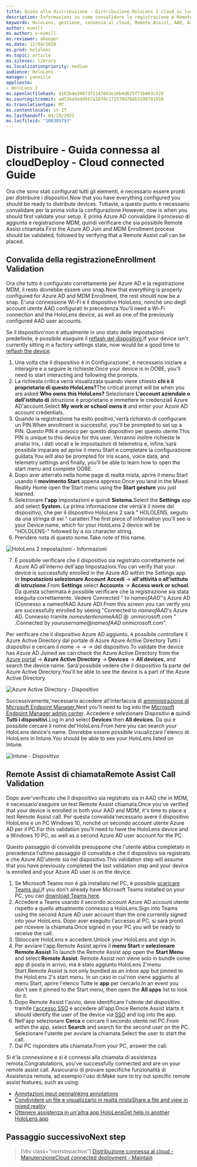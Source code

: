 ```yaml
---
title: Guida alla distribuzione - Distribuzione HoloLens 2 cloud su larga scala con Remote Assist - Distribuire
description: Informazioni su come convalidare la registrazione e Remote Assist per i dispositivi HoloLens tramite una rete connessa al cloud.
keywords: HoloLens, gestione, connessa al cloud, Remote Assist, AAD, Azure AD, MDM, gestione dei dispositivi mobili
author: evmill
ms.author: v-evmill
ms.reviewer: aboeger
ms.date: 12/04/2020
ms.prod: hololens
ms.topic: article
ms.sitesec: library
ms.localizationpriority: medium
audience: HoloLens
manager: yannisle
appliesto:
- HoloLens 2
ms.openlocfilehash: 4183bde30673f5147683e16b4d625f73b063c529
ms.sourcegitcommit: ad53ba5edd567a18f0c172578d78db3190701650
ms.translationtype: MT
ms.contentlocale: it-IT
ms.lasthandoff: 04/19/2021
ms.locfileid: "108309793"
---
```

# <a name="deploy---cloud-connected-guide"></a><span data-ttu-id="16f2a-104">Distribuire - Guida connessa al cloud</span><span class="sxs-lookup"><span data-stu-id="16f2a-104">Deploy - Cloud connected Guide</span></span>

<span data-ttu-id="16f2a-105">Ora che sono stati configurati tutti gli elementi, è necessario essere pronti per distribuire i dispositivi.</span><span class="sxs-lookup"><span data-stu-id="16f2a-105">Now that you have everything configured you should be ready to distribute devices.</span></span> <span data-ttu-id="16f2a-106">Tuttavia, a questo punto è necessario convalidare per la prima volta la configurazione.</span><span class="sxs-lookup"><span data-stu-id="16f2a-106">However, now is when you should first validate your setup.</span></span> <span data-ttu-id="16f2a-107">È prima Azure AD convalidare il processo di aggiunta e registrazione MDM, quindi verificare che sia possibile Remote Assist chiamata.</span><span class="sxs-lookup"><span data-stu-id="16f2a-107">First the Azure AD Join and MDM Enrollment process should be validated, followed by verifying that a Remote Assist call can be placed.</span></span>

## <a name="enrollment-validation"></a><span data-ttu-id="16f2a-108">Convalida della registrazione</span><span class="sxs-lookup"><span data-stu-id="16f2a-108">Enrollment Validation</span></span>

<span data-ttu-id="16f2a-109">Ora che tutto è configurato correttamente per Azure AD e la registrazione MDM, il resto dovrebbe essere uno snap.</span><span class="sxs-lookup"><span data-stu-id="16f2a-109">Now that everything is properly configured for Azure AD and MDM Enrollment, the rest should now be a snap.</span></span> <span data-ttu-id="16f2a-110">È&#39;una connessione Wi-Fi e il dispositivo HoloLens, nonché uno degli account utente AAD configurati in precedenza.</span><span class="sxs-lookup"><span data-stu-id="16f2a-110">You&#39;ll need a Wi-Fi connection and the HoloLens device, as well as one of the previously configured AAD user accounts.</span></span>

<span data-ttu-id="16f2a-111">Se il dispositivo&#39;non è attualmente in uno stato delle impostazioni predefinite, è possibile eseguire il [reflash del dispositivo.](https://docs.microsoft.com/hololens/hololens-recovery#clean-reflash-the-device)</span><span class="sxs-lookup"><span data-stu-id="16f2a-111">If your device isn&#39;t currently sitting in a factory settings state, now would be a good time to [reflash the device](https://docs.microsoft.com/hololens/hololens-recovery#clean-reflash-the-device).</span></span>

1. <span data-ttu-id="16f2a-112">Una volta che il dispositivo è in Configurazione&#39;, è necessario iniziare a interagire e a seguire le richieste.</span><span class="sxs-lookup"><span data-stu-id="16f2a-112">Once your device is in OOBE, you&#39;ll need to start interacting and following the prompts.</span></span> 
1. <span data-ttu-id="16f2a-113">La richiesta critica verrà visualizzata quando viene chiesto **chi è il proprietario di questo HoloLens?**</span><span class="sxs-lookup"><span data-stu-id="16f2a-113">The critical prompt will be when you are asked **Who owns this HoloLens?**</span></span> <span data-ttu-id="16f2a-114">Selezionare **L'account aziendale o dell'istituto di** istruzione è proprietario e immettere le credenziali Azure AD'account.</span><span class="sxs-lookup"><span data-stu-id="16f2a-114">Select **My work or school owns it** and enter your Azure AD account credentials.</span></span>
1. <span data-ttu-id="16f2a-115">Quando la registrazione ha esito positivo,&#39;verrà richiesto di configurare un PIN.</span><span class="sxs-lookup"><span data-stu-id="16f2a-115">When enrollment is successful, you&#39;ll be prompted to set up a PIN.</span></span> <span data-ttu-id="16f2a-116">Questo PIN è univoco per questo dispositivo per questo utente.</span><span class="sxs-lookup"><span data-stu-id="16f2a-116">This PIN is unique to this device for this user.</span></span> <span data-ttu-id="16f2a-117">Verranno inoltre richieste le analisi Iris, i dati vocali e le impostazioni di telemetria e, infine,&#39;sarà possibile imparare ad aprire il menu Start e completare la configurazione guidata.</span><span class="sxs-lookup"><span data-stu-id="16f2a-117">You will also be prompted for Iris scans, voice data, and telemetry settings and finally, you&#39;ll be able to learn how to open the start menu and complete OOBE.</span></span>
1. <span data-ttu-id="16f2a-118">Dopo aver atterrato nella home page di realtà mista, aprire il menu Start usando il **movimento Start** appena appreso.</span><span class="sxs-lookup"><span data-stu-id="16f2a-118">Once you land in the Mixed Reality Home open the Start menu using the **Start gesture** you just learned.</span></span>
1. <span data-ttu-id="16f2a-119">Selezionare **l'app** Impostazioni e quindi **Sistema.**</span><span class="sxs-lookup"><span data-stu-id="16f2a-119">Select the **Settings** app and select **System.**</span></span> <span data-ttu-id="16f2a-120">La prima informazione che verrà&#39;è il nome del dispositivo, che per il dispositivo HoloLens 2 sarà &quot; HOLOLENS, seguito da una stringa di sei &quot; caratteri.</span><span class="sxs-lookup"><span data-stu-id="16f2a-120">The first piece of information you&#39;ll see is your Device name, which for your HoloLens 2 device will be &quot;HOLOLENS-&quot; followed by a six character string.</span></span>
1. <span data-ttu-id="16f2a-121">Prendere nota di questo nome.</span><span class="sxs-lookup"><span data-stu-id="16f2a-121">Take note of this name.</span></span>

![HoloLens 2 impostazioni - Informazioni](./images/hololens2-settings-about.jpg)

7. <span data-ttu-id="16f2a-123">È possibile verificare che il dispositivo sia registrato correttamente nel Azure AD all'interno dell'app Impostazioni.</span><span class="sxs-lookup"><span data-stu-id="16f2a-123">You can verify that your device is successfully enrolled in the Azure AD within the Settings app.</span></span> <span data-ttu-id="16f2a-124">In **Impostazioni selezionare Account** **Accedi**  ->  **all'attività o all'istituto di istruzione.**</span><span class="sxs-lookup"><span data-stu-id="16f2a-124">From **Settings** select **Accounts** -> **Access work or school**.</span></span> <span data-ttu-id="16f2a-125">Da questa schermata è possibile verificare che la registrazione sia stata eseguita correttamente. Vedere Connected &quot; to _nameofAAD_&#39;'s Azure AD (Connesso a nameofAAD Azure AD).</span><span class="sxs-lookup"><span data-stu-id="16f2a-125">From this screen you can verify you are successfully enrolled by seeing &quot;Connected to _nameofAAD_&#39;s Azure AD.</span></span> <span data-ttu-id="16f2a-126">Connesso tramite _nomeutentenomeAAD_ @ .onmicrosoft.com &quot; .</span><span class="sxs-lookup"><span data-stu-id="16f2a-126">Connected by _yourusername_@_nameofAAD_.onmicrosoft.com&quot;.</span></span>


<span data-ttu-id="16f2a-127">Per verificare che il dispositivo Azure AD aggiunto, è possibile [](https://portal.azure.com/#home)controllare il Azure Active Directory dal portale di Azure Azure Active Directory Tutti i dispositivi e cercare il nome  ->    ->    ->  del dispositivo.</span><span class="sxs-lookup"><span data-stu-id="16f2a-127">To validate the device has Azure AD Joined we can check the Azure Active Directory from the [Azure portal](https://portal.azure.com/#home) -> **Azure Active Directory** -> **Devices** -> **All devices**, and search the device name.</span></span> <span data-ttu-id="16f2a-128">Sarà&#39;possibile vedere che il dispositivo fa parte del Azure Active Directory.</span><span class="sxs-lookup"><span data-stu-id="16f2a-128">You&#39;ll be able to see the device is a part of the Azure Active Directory.</span></span>


![Azure Active Directory - Dispositivo](./images/aad-enrollment.png)

<span data-ttu-id="16f2a-130">Successivamente,&#39;necessario accedere all'interfaccia di [amministrazione di Microsoft Endpoint Manager.](https://endpoint.microsoft.com/#home)</span><span class="sxs-lookup"><span data-stu-id="16f2a-130">Next you&#39;ll need to log into the [Microsoft Endpoint Manager admin center](https://endpoint.microsoft.com/#home).</span></span> <span data-ttu-id="16f2a-131">Accedere e selezionare Dispositivi **e** quindi **Tutti i dispositivi.**</span><span class="sxs-lookup"><span data-stu-id="16f2a-131">Log in and select **Devices** then **All devices**.</span></span> <span data-ttu-id="16f2a-132">Da qui è possibile cercare il nome del&#39;HoloLens.</span><span class="sxs-lookup"><span data-stu-id="16f2a-132">From here you can search your HoloLens device&#39;s name.</span></span> <span data-ttu-id="16f2a-133">Dovrebbe essere possibile visualizzare l'elenco di HoloLens in Intune.</span><span class="sxs-lookup"><span data-stu-id="16f2a-133">You should be able to see your HoloLens listed on Intune.</span></span>

![Intune - Dispositivo](./images/endpoint-all-devices-enrolled.png)

## <a name="remote-assist-call-validation"></a><span data-ttu-id="16f2a-135">Remote Assist di chiamata</span><span class="sxs-lookup"><span data-stu-id="16f2a-135">Remote Assist Call Validation</span></span>

<span data-ttu-id="16f2a-136">Dopo aver&#39;verificato che il dispositivo sia registrato sia in AAD che in MDM, è necessario&#39;eseguire un test Remote Assist chiamata.</span><span class="sxs-lookup"><span data-stu-id="16f2a-136">Once you&#39;ve verified that your device is enrolled in both your AAD and MDM, it&#39;s time to place a test Remote Assist call.</span></span> <span data-ttu-id="16f2a-137">Per questa convalida&#39;necessario avere il dispositivo HoloLens e un PC Windows 10, nonché un secondo account utente Azure AD per il PC.</span><span class="sxs-lookup"><span data-stu-id="16f2a-137">For this validation you&#39;ll need to have the HoloLens device and a Windows 10 PC, as well as a second Azure AD user account for the PC.</span></span>

<span data-ttu-id="16f2a-138">Questo passaggio di convalida presuppone che l'utente abbia completato in precedenza l'ultimo passaggio di convalida e che il dispositivo sia registrato e che Azure AD'utente sia nel dispositivo.</span><span class="sxs-lookup"><span data-stu-id="16f2a-138">This validation step will assume that you have previously completed the last validation step and your device is enrolled and your Azure AD user is on the device.</span></span>


1. <span data-ttu-id="16f2a-139">Se Microsoft Teams non è già installato nel PC, è possibile [scaricare Teams qui.](https://www.microsoft.com/microsoft-365/microsoft-teams/download-app)</span><span class="sxs-lookup"><span data-stu-id="16f2a-139">If you don't already have Microsoft Teams installed on your PC, you can [download Teams here](https://www.microsoft.com/microsoft-365/microsoft-teams/download-app).</span></span>
2. <span data-ttu-id="16f2a-140">Accedere a Teams usando il secondo account Azure AD account utente rispetto a quello attualmente connesso a HoloLens.</span><span class="sxs-lookup"><span data-stu-id="16f2a-140">Sign into Teams using the second  Azure AD user account than the one currently signed into your HoloLens.</span></span> <span data-ttu-id="16f2a-141">Dopo aver eseguito l'accesso al PC, si sarà pronti per ricevere la chiamata.</span><span class="sxs-lookup"><span data-stu-id="16f2a-141">Once signed in your PC you will be ready to receive the call.</span></span>
3. <span data-ttu-id="16f2a-142">Sbloccare HoloLens e accedere.</span><span class="sxs-lookup"><span data-stu-id="16f2a-142">Unlock your HoloLens and sign in.</span></span>
4. <span data-ttu-id="16f2a-143">Per avviare l'app Remote Assist aprire il **menu Start** e **selezionare Remote Assist**.</span><span class="sxs-lookup"><span data-stu-id="16f2a-143">To launch the Remote Assist app open the **Start Menu** and select **Remote Assist**.</span></span> <span data-ttu-id="16f2a-144">Remote Assist non viene solo in bundle come app di posta in arrivo, ma è stato aggiunto HoloLens 2&#39;menu Start.</span><span class="sxs-lookup"><span data-stu-id="16f2a-144">Remote Assist is not only bundled as an inbox app but pinned to the HoloLens 2&#39;s start menu.</span></span> <span data-ttu-id="16f2a-145">In un caso in cui&#39;non viene aggiunto al menu Start, aprire l'elenco Tutte le **app** per cercarlo.</span><span class="sxs-lookup"><span data-stu-id="16f2a-145">In an event you don&#39;t see it pinned to the Start menu, then open the **All apps** list to look for it.</span></span>
5. <span data-ttu-id="16f2a-146">Dopo Remote Assist l'avvio, deve identificare l'utente del dispositivo tramite [l'accesso SSO](https://docs.microsoft.com/azure/active-directory/manage-apps/what-is-single-sign-on) e accedere all'app.</span><span class="sxs-lookup"><span data-stu-id="16f2a-146">Once Remote Assist starts it should identify the user of the device via [SSO](https://docs.microsoft.com/azure/active-directory/manage-apps/what-is-single-sign-on) and log into the app.</span></span>
6. <span data-ttu-id="16f2a-147">Nell'app selezionare **Cerca** e cercare il secondo utente nel PC.</span><span class="sxs-lookup"><span data-stu-id="16f2a-147">From within the app, select **Search** and search for the second user on the PC.</span></span> <span data-ttu-id="16f2a-148">Selezionare l'utente per avviare la chiamata.</span><span class="sxs-lookup"><span data-stu-id="16f2a-148">Select the user to start the call.</span></span>
7. <span data-ttu-id="16f2a-149">Dal PC rispondere alla chiamata.</span><span class="sxs-lookup"><span data-stu-id="16f2a-149">From your PC, answer the call.</span></span>

<span data-ttu-id="16f2a-150">Si è&#39;la connessione e si è connessi alla chiamata di assistenza remota.</span><span class="sxs-lookup"><span data-stu-id="16f2a-150">Congratulations, you&#39;ve successfully connected and are on your remote assist call.</span></span> <span data-ttu-id="16f2a-151">Assicurarsi di provare specifiche funzionalità di Assistenza remota, ad esempio l'uso di:</span><span class="sxs-lookup"><span data-stu-id="16f2a-151">Make sure to try out specific remote assist features, such as using:</span></span>

- [<span data-ttu-id="16f2a-152">Annotazioni input penna</span><span class="sxs-lookup"><span data-stu-id="16f2a-152">Inking annotations</span></span>](https://docs.microsoft.com/dynamics365/mixed-reality/remote-assist/add-annotations-hololens)
- [<span data-ttu-id="16f2a-153">Condividere un file e visualizzarlo in realtà mista</span><span class="sxs-lookup"><span data-stu-id="16f2a-153">Share a file and view in mixed reality</span></span>](https://docs.microsoft.com/dynamics365/mixed-reality/remote-assist/display-save-files)
- [<span data-ttu-id="16f2a-154">Ottenere assistenza in un'altra app HoloLens</span><span class="sxs-lookup"><span data-stu-id="16f2a-154">Get help in another HoloLens app</span></span>](https://docs.microsoft.com/dynamics365/mixed-reality/remote-assist/get-help-hololens-app-hololens)

## <a name="next-step"></a><span data-ttu-id="16f2a-155">Passaggio successivo</span><span class="sxs-lookup"><span data-stu-id="16f2a-155">Next step</span></span>

> [!div class="nextstepaction"]
> [<span data-ttu-id="16f2a-156">Distribuzione connessa al cloud - Manutenzione</span><span class="sxs-lookup"><span data-stu-id="16f2a-156">Cloud connected deployment - Maintain</span></span>](hololens2-cloud-connected-maintain.md)